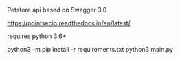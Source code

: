 Petstore api based on Swagger 3.0

https://pointsecio.readthedocs.io/en/latest/

requires python 3.6+

python3 -m pip install -r requirements.txt
python3 main.py
